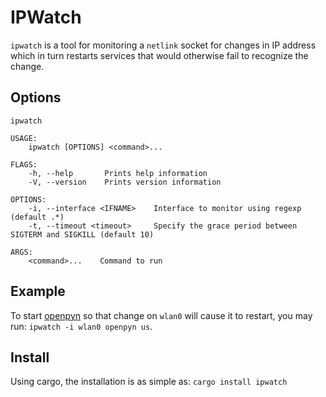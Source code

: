 # IPWatch
`ipwatch` is a tool for monitoring a `netlink` socket for changes in IP address which in turn restarts services that would otherwise fail to recognize the change.

## Options
```
ipwatch

USAGE:
    ipwatch [OPTIONS] <command>...

FLAGS:
    -h, --help       Prints help information
    -V, --version    Prints version information

OPTIONS:
    -i, --interface <IFNAME>    Interface to monitor using regexp (default .*)
    -t, --timeout <timeout>     Specify the grace period between SIGTERM and SIGKILL (default 10)

ARGS:
    <command>...    Command to run
```

## Example
To start [openpyn](https://github.com/jotyGill/openpyn-nordvpn) so that change on `wlan0` will cause it to restart, you may run:
`ipwatch -i wlan0 openpyn us`.

## Install
Using cargo, the installation is as simple as:
`cargo install ipwatch`
